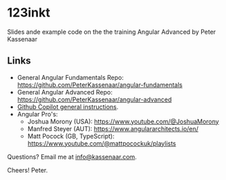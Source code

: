 # 123inkt

Slides ande example code on the the training Angular Advanced by Peter Kassenaar

## Links

- General Angular Fundamentals Repo: https://github.com/PeterKassenaar/angular-fundamentals
- General Angular Advanced Repo: https://github.com/PeterKassenaar/angular-advanced
- [Github Copilot general instructions](.github/copilot-instructions.md). 
- Angular Pro's: 
  - Joshua Morony (USA): https://www.youtube.com/@JoshuaMorony
  - Manfred Steyer (AUT): https://www.angulararchitects.io/en/
  - Matt Pocock (GB, TypeScript): https://www.youtube.com/@mattpocockuk/playlists

Questions? Email me at info@kassenaar.com.

Cheers!
Peter.
